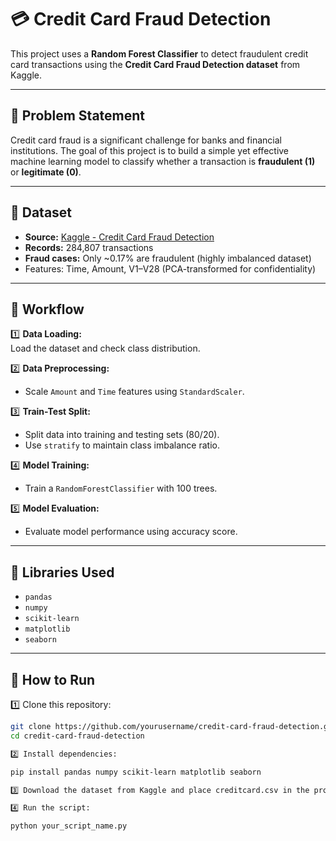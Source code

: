 # 💳 Credit Card Fraud Detection

This project uses a **Random Forest Classifier** to detect fraudulent credit card transactions using the **Credit Card Fraud Detection dataset** from Kaggle.

---

## 📌 Problem Statement

Credit card fraud is a significant challenge for banks and financial institutions. The goal of this project is to build a simple yet effective machine learning model to classify whether a transaction is **fraudulent (1)** or **legitimate (0)**.

---

## 📌 Dataset

- **Source:** [Kaggle - Credit Card Fraud Detection](https://www.kaggle.com/mlg-ulb/creditcardfraud)
- **Records:** 284,807 transactions
- **Fraud cases:** Only ~0.17% are fraudulent (highly imbalanced dataset)
- Features: Time, Amount, V1–V28 (PCA-transformed for confidentiality)

---

## 📌 Workflow

1️⃣ **Data Loading:**  
Load the dataset and check class distribution.

2️⃣ **Data Preprocessing:**  
- Scale `Amount` and `Time` features using `StandardScaler`.

3️⃣ **Train-Test Split:**  
- Split data into training and testing sets (80/20).
- Use `stratify` to maintain class imbalance ratio.

4️⃣ **Model Training:**  
- Train a `RandomForestClassifier` with 100 trees.

5️⃣ **Model Evaluation:**  
- Evaluate model performance using accuracy score.

---

## 📌 Libraries Used

- `pandas`
- `numpy`
- `scikit-learn`
- `matplotlib`
- `seaborn`

---

## 📌 How to Run

1️⃣ Clone this repository:  
```bash
git clone https://github.com/yourusername/credit-card-fraud-detection.git
cd credit-card-fraud-detection

2️⃣ Install dependencies:

pip install pandas numpy scikit-learn matplotlib seaborn

3️⃣ Download the dataset from Kaggle and place creditcard.csv in the project folder.

4️⃣ Run the script:

python your_script_name.py
